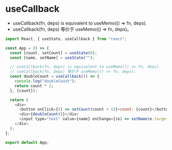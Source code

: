 # useCallback

- useCallback(fn, deps) is equivalent to useMemo(() => fn, deps).
- useCallback(fn, deps) 等价于 useMemo(() => fn, deps)。

```js
import React, { useState, useCallback } from "react";

const App = () => {
  const [count, setCount] = useState(0);
  const [name, setName] = useState("");

  // useCallback(fn, deps) is equivalent to useMemo(() => fn, deps).
  // useCallback(fn, deps) 等价于 useMemo(() => fn, deps)。
  const doubleCount = useCallback(() => {
    console.log("doubleCount");
    return count * 2;
  }, [count]);

  return (
    <div>
      <button onClick={() => setCount(count + 1)}>count: {count}</button>
      <div>{doubleCount()}</div>
      <input type="text" value={name} onChange={(e) => setName(e.target.value)} />
    </div>
  );
};

export default App;
```


